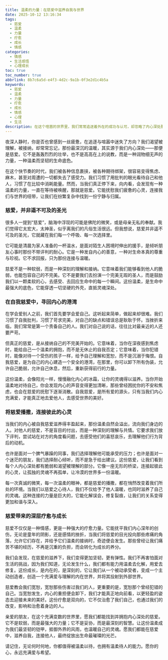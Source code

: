 ```yaml
---
title: 温柔的力量：在慈爱中滋养自我与世界
date: 2025-10-12 13:16:34
tags:
  - 慈爱
  - 温柔
  - 力量
  - 疗愈
  - 成长
  - 情感
categories:
  - 情感
  - 生活感悟
  - 心理成长
toc: true
toc_number: true
abbrlink: 8b7c6a5d-e4f3-4d2c-9a1b-0f3e2d1c4b5a
keywords:
  - 慈爱
  - 温柔
  - 力量
  - 疗愈
  - 成长
  - 情感
  - 心理
  - 生活
description: 在这个喧嚣的世界里，我们常常追逐着外在的成功与认可，却忽略了内心深处那份最柔软、最强大的力量——慈爱。它并非遥不可及的圣光，而是渗透在日常点滴中的温柔。本文将带你深入探索慈爱的真谛，从自我慈爱到对他人的关怀，感受它如何滋养我们的灵魂，疗愈旧伤，并最终让我们以更坚韧、更温暖的姿态，去拥抱生活中的每一个瞬间。
---
```


夜深人静时，你是否也曾感到一丝疲惫，在追逐与喧嚣中迷失了方向？我们渴望被理解，被接纳，却常常忘记，那份最深沉的温暖，其实源于我们内心深处——那便是慈爱。它不是轰轰烈烈的壮举，也不是高高在上的说教，而是一种润物细无声的力量，一种温柔而坚韧的生命底色。

在这个快节奏的时代，我们被各种信息裹挟，被各种期待绑架，很容易变得焦虑、麻木，甚至对周遭的一切都失去了感受力。我们习惯了用批判的眼光看待自己和他人，习惯了在比较中消耗能量。然而，当我们真正停下来，向内看，会发现有一种温柔的力量，一直在等待被唤醒，那就是慈爱。它能抚慰我们疲惫的心灵，连接我们与世界的纽带，让我们在纷繁复杂中找到一份宁静与归属。

### 慈爱，并非遥不可及的圣光

很多人一提到“慈爱”，脑海中浮现的可能是佛陀的微笑，或是母亲无私的奉献。我们觉得它太宏大，太神圣，似乎离我们的凡俗生活很远。但我想说，慈爱并非遥不可及的圣光，它就藏在我们每一个呼吸、每一次选择里。

它可能是清晨为家人准备的一杯温水，是面对陌生人困境时伸出的援手，是倾听朋友心事时那份不带评判的耐心。它是一种发自内心的善意，一种对生命本真的尊重与珍视。它不求回报，只为那份连接与温暖。

慈爱不是一种软弱，而是一种深刻的理解和接纳。它意味着我们能够看到他人的脆弱，也能包容自己的不完美。它不是要我们去扮演一个完美无瑕的圣人，而是鼓励我们以一颗柔软的心，去感受、去回应生命中的每一个瞬间。这份温柔，是生命中最强大的底色，它能穿透一切坚硬的外壳，直抵灵魂深处。

### 在自我慈爱中，寻回内心的港湾

在学会爱别人之前，我们首先要学会爱自己。这听起来简单，做起来却很难。我们习惯了自我批判，习惯了苛求完美，对自己的缺点和错误总是耿耿于怀。当挫折来临，我们常常是第一个责备自己的人。我们对自己说的话，往往比对最亲近的人还要严苛。

但真正的慈爱，是从接纳自己的不完美开始的。它意味着，当你在深夜感到焦虑时，能给自己一个温柔的拥抱，而不是无休止的自我否定；它意味着，当你犯错时，能像对待一个受伤的孩子一样，给予自己理解和宽恕，而不是沉溺于悔恨。自我慈爱，是为自己的内心建造一个安全的港湾，在那里，你可以卸下所有伪装，允许自己脆弱，允许自己休息，然后，重新获得前行的力量。

这份温柔，会像阳光一样，慢慢融化内心的冰霜，让你的灵魂得以滋养。当你开始温柔地对待自己，你会发现内心的声音变得更加清晰，那些曾经困扰你的不安和焦虑，也会在慈爱的抚慰下逐渐消散。自我慈爱，是所有爱的源头，只有当我们内心充满爱，才能真正地去爱他人，去感受世界的美好。

### 将慈爱播撒，连接彼此的心灵

当我们的内心被自我慈爱滋养得丰盈起来，那份温柔自然会溢出，流向我们身边的人。对他人的慈爱，不是盲目的付出，而是一种深刻的理解与共情。它要求我们放下评判，尝试站在对方的角度看问题，去感受他们的喜怒哀乐，去理解他们行为背后的动机。

也许是面对一个脾气暴躁的同事，我们选择理解他可能承受的压力；也许是面对一个迷茫的朋友，我们选择耐心倾听，而不是急于给出建议。这份慈爱，让我们看到每个人内心深处都有脆弱和渴望被理解的部分。它像一座无形的桥梁，连接起彼此的心灵，让孤独的灵魂不再孤单，让冷漠的世界多一份温暖。

每一次真诚的微笑，每一次温柔的眼神，都是慈爱的播撒，都在悄然改变着我们所处的环境。当我们以慈爱之心待人，我们不仅给予了他人温暖，也同时滋养了自己的灵魂。这种连接的力量是巨大的，它能化解误会，修复裂痕，让我们的关系变得更加和谐与深入。

### 慈爱带来的深层疗愈与成长

慈爱不仅仅是一种情感，更是一种强大的疗愈力量。它能抚平我们内心深年的创伤，无论是童年的阴影，还是感情的挫折，当我们将慈爱的目光投向那些疼痛的角落，允许它们存在，并给予它们温柔的接纳时，奇迹便会发生。那些曾经让我们痛苦不堪的经历，不再是沉重的负担，而会转化为成长的养分。

我们会发现，在慈爱的滋养下，我们变得更加坚韧，更有弹性。我们不再害怕面对生活的挑战，因为我们知道，无论发生什么，我们都有能力用温柔去化解，用爱去修复。这份成长，是内在的，是深刻的，它让我们从一个被动承受者，变成一个主动创造者，创造一个充满爱与理解的内在世界，并将其投射到外部世界。

慈爱教会我们宽恕，宽恕那些伤害过我们的人，更重要的是，宽恕那个曾经犯错的自己。当宽恕发生，内心的重担便会卸下，我们才能真正地向前看，以更轻盈的姿态去迎接未来的美好。这份疗愈是双向的，它不仅治愈了我们自己，也通过我们的改变，影响和治愈着身边的人。

亲爱的朋友，在这个充满变数的世界里，愿我们都能找到并拥抱内心深处的慈爱。它不是软弱，而是最强大的力量；它不是妥协，而是最深刻的智慧。让这份温柔成为我们最坚韧的铠甲，抵御外界的风雨，也温暖自己的灵魂。愿我们都能在慈爱中，滋养自我，连接他人，最终绽放出生命最璀璨的光芒。

请记住，无论何时何地，你都值得被温柔以待，也拥有温柔待人的能力。愿你的心，永远充满爱与希望。
